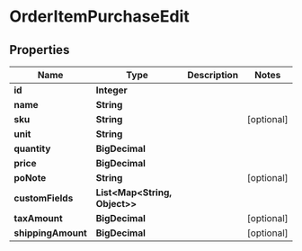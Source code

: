 

# OrderItemPurchaseEdit


## Properties

| Name | Type | Description | Notes |
|------------ | ------------- | ------------- | -------------|
|**id** | **Integer** |  |  |
|**name** | **String** |  |  |
|**sku** | **String** |  |  [optional] |
|**unit** | **String** |  |  |
|**quantity** | **BigDecimal** |  |  |
|**price** | **BigDecimal** |  |  |
|**poNote** | **String** |  |  [optional] |
|**customFields** | **List&lt;Map&lt;String, Object&gt;&gt;** |  |  |
|**taxAmount** | **BigDecimal** |  |  [optional] |
|**shippingAmount** | **BigDecimal** |  |  [optional] |



